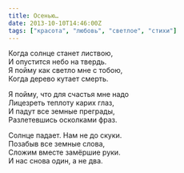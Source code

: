 ```yaml
---
title: Осенью…
date: 2013-10-10T14:46:00Z
tags: ["красота", "любовь", "светлое", "стихи"]
---
```


Когда солнце станет листвою,  
И опустится небо на твердь.  
Я пойму как светло мне с тобою,  
Когда дерево кутает смерть.

Я пойму, что для счастья мне надо  
Лицезреть теплоту карих глаз,  
И падут все земные преграды,  
Разлетевшись осколками фраз.

Солнце падает. Нам не до скуки.  
Позабыв все земные слова,  
Сложим вместе замёршие руки.  
И нас снова один, а не два.  
